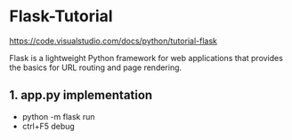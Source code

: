 # Flask-Tutorial

https://code.visualstudio.com/docs/python/tutorial-flask

Flask is a lightweight Python framework for web applications that provides the basics for URL routing and page rendering.

## 1. app.py implementation

- python -m flask run 
- ctrl+F5 debug



